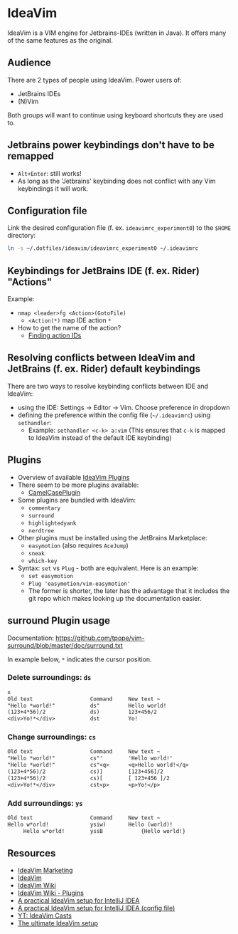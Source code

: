 # IdeaVim

IdeaVim is a VIM engine for Jetbrains-IDEs (written in Java). It offers many of the same features as the original.

## Audience

There are 2 types of people using IdeaVim. Power users of:

- JetBrains IDEs
- (N)Vim

Both groups will want to continue using keyboard shortcuts they are used to.

## Jetbrains power keybindings don't have to be remapped

- `Alt+Enter`: still works!
- As long as the 'Jetbrains' keybinding does not conflict with any Vim keybindings it will work.

## Configuration file

Link the desired configuration file (f. ex. `ideavimrc_experiment0`) to the `$HOME` directory:

``` sh
ln -s ~/.dotfiles/ideavim/ideavimrc_experiment0 ~/.ideavimrc
```

## Keybindings for JetBrains IDE (f. ex. Rider) "Actions"

Example:

- `nmap <leader>fg <Action>(GotoFile)`
  - `<Action(*)` map IDE action `*`
- How to get the name of the action?
  - [Finding action IDs](https://github.com/JetBrains/ideavim?tab=readme-ov-file#finding-action-ids)

## Resolving conflicts between IdeaVim and JetBrains (f. ex. Rider) default keybindings

There are two ways to resolve keybinding conflicts between IDE and IdeaVim:

- using the IDE: Settings -> Editor -> Vim. Choose preference in dropdown
- defining the preference within the config file (`~/.ideavimrc`) using `sethandler`:
  - Example: `sethandler <c-k> a:vim` (This ensures that `c-k` is mapped to IdeaVim instead of the default IDE keybinding)

## Plugins

- Overview of available [IdeaVim Plugins](https://github.com/JetBrains/ideavim/wiki/IdeaVim-Plugins)
- There seem to be more plugins available:
  - [CamelCasePlugin](https://github.com/netnexus/camelcaseplugin)
- Some plugins are bundled with IdeaVim:
  - `commentary`
  - `surround`
  - `highlightedyank`
  - `nerdtree`
- Other plugins must be installed using the JetBrains Marketplace:
  - `easymotion` (also requires `AceJump`)
  - `sneak`
  - `which-key`
- Syntax: `set` vs `Plug` - both are equivalent. Here is an example:
  - `set easymotion`
  - `Plug 'easymotion/vim-easymotion'`
  - The former is shorter, the later has the advantage that it includes the git repo which makes looking up the documentation easier.

## surround Plugin usage

Documentation: <https://github.com/tpope/vim-surround/blob/master/doc/surround.txt>

In example below, `*` indicates the cursor position.

### Delete surroundings: `ds`

```txt
x
Old text                  Command     New text ~
"Hello *world!"           ds"         Hello world!
(123+4*56)/2              ds)         123+456/2
<div>Yo!*</div>           dst         Yo!
```

### Change surroundings: `cs`

```txt
Old text                  Command     New text ~
"Hello *world!"           cs"'        'Hello world!'
"Hello *world!"           cs"<q>      <q>Hello world!</q>
(123+4*56)/2              cs)]        [123+456]/2
(123+4*56)/2              cs)[        [ 123+456 ]/2
<div>Yo!*</div>           cst<p>      <p>Yo!</p>
```

### Add surroundings: `ys`

```txt
Old text                  Command     New text ~
Hello w*orld!             ysiw)       Hello (world)!
     Hello w*orld!        yssB            {Hello world!}
```

## Resources

- [IdeaVim Marketing](https://lp.jetbrains.com/ideavim/)
- [IdeaVim](https://github.com/JetBrains/ideavim)
- [IdeaVim Wiki](https://github.com/JetBrains/ideavim/wiki)
- [IdeaVim Wiki - Plugins](https://github.com/JetBrains/ideavim/wiki/IdeaVim-Plugins)
- [A practical IdeaVim setup for IntelliJ IDEA](https://medium.com/@dbilici/a-practical-ideavim-setup-for-intellij-idea-cf74222e7b45)
- [A practical IdeaVim setup for IntelliJ IDEA (config file)](hhttps://github.com/dbilici/IdeaVim/blob/main/.ideavimrc)
- [YT: IdeaVim Casts](https://www.youtube.com/playlist?list=PLYDrCnplQfmG2aoNeu5_RP3GfcBiD1wl7)
- [The ultimate IdeaVim setup](https://www.cyberwizard.io/posts/the-ultimate-ideavim-setup/)
